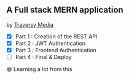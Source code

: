 ## A Full stack MERN application

by [Traversy Media](https://www.youtube.com/channel/UC29ju8bIPH5as8OGnQzwJyA)

- [x] Part 1 : Creation of the REST API
- [x] Part 2 : JWT Authentication
- [x] Part 3 : Frontend Authentication
- [ ] Part 4 : Final & Deploy

😄 Learning a lot from this
